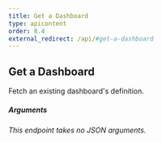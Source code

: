 ```yaml
---
title: Get a Dashboard
type: apicontent
order: 8.4
external_redirect: /api/#get-a-dashboard
---
```


## Get a Dashboard
Fetch an existing dashboard's definition.

##### Arguments
*This endpoint takes no JSON arguments.*

